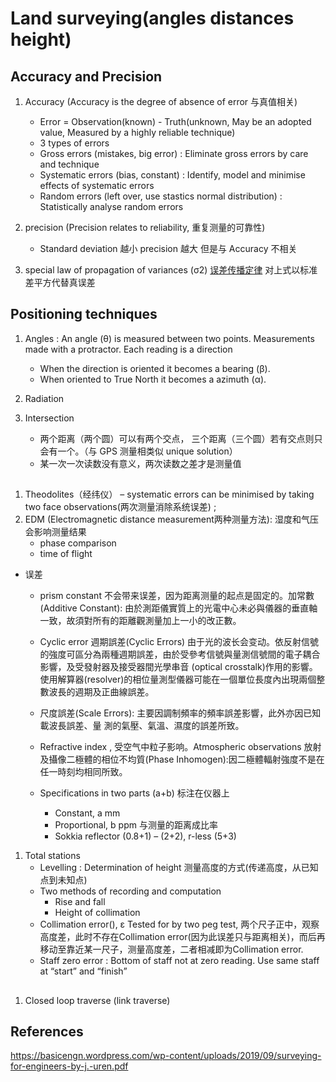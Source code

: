 # Land surveying(angles distances height)

## Accuracy and Precision
1. Accuracy (Accuracy is the degree of absence of error 与真值相关)
   - Error = Observation(known) - Truth(unknown, May be an adopted value, Measured by a highly reliable technique)
   - 3 types of errors
    - Gross errors (mistakes, big error) : Eliminate gross errors by care and technique
    - Systematic errors (bias, constant) : Identify, model and minimise effects of systematic errors
    - Random errors (left over, use stastics normal distribution) : Statistically analyse random errors

2. precision (Precision relates to reliability, 重复测量的可靠性)
   - Standard deviation 越小 precision 越大 但是与 Accuracy 不相关

3. special law of propagation of variances (σ2) [误差传播定律](https://zh.wikipedia.org/wiki/误差传播) 对上式以标准差平方代替真误差

## Positioning techniques
1. Angles : An angle (θ) is measured between two points. Measurements made with a protractor. Each reading is a direction
   - When the direction is oriented it becomes a bearing (β).
   - When oriented to True North it becomes a azimuth (α).

2. Radiation 

3. Intersection 
   - 两个距离（两个圆）可以有两个交点， 三个距离（三个圆）若有交点则只会有一个。（与 GPS 测量相类似 unique solution）
   - 某一次一次读数没有意义，两次读数之差才是测量值

##
1. Theodolites（经纬仪） – systematic errors can be minimised by taking two face observations(两次测量消除系统误差) ; 
2. EDM (Electromagnetic distance measurement两种测量方法): 湿度和气压会影响测量结果
   - phase comparison
   - time of flight
- 误差
   - prism constant 不会带来误差，因为距离测量的起点是固定的。加常數(Additive Constant): 由於測距儀實質上的光電中心未必與儀器的垂直軸一致，故須對所有的距離觀測量加上一小的改正數。
   - Cyclic error 週期誤差(Cyclic Errors) 由于光的波长会变动。依反射信號的強度可區分為兩種週期誤差，由於受參考信號與量測信號間的電子耦合影響，及受發射器及接受器間光學串音 (optical crosstalk)作用的影響。使用解算器(resolver)的相位量測型儀器可能在一個單位長度內出現兩個整數波長的週期及正曲線誤差。
   - 尺度誤差(Scale Errors): 主要因調制頻率的頻率誤差影響，此外亦因已知載波長誤差、量
   測的氣壓、氣溫、濕度的誤差所致。 
   - Refractive index , 受空气中粒子影响。Atmospheric observations 放射及攝像二極體的相位不均質(Phase Inhomogen):因二極體輻射強度不是在任一時刻均相同所致。

   - Specifications in two parts (a+b) 标注在仪器上
      - Constant, a mm
      - Proportional, b ppm 与测量的距离成比率
      - Sokkia reflector (0.8+1) – (2+2), r-less (5+3)

1. Total stations
   - Levelling : Determination of height 测量高度的方式(传递高度，从已知点到未知点)
   - Two methods of recording and computation
     - Rise and fall
     - Height of collimation 
   - Collimation error(), ε Tested for by two peg test, 两个尺子正中，观察高度差，此时不存在Collimation error(因为此误差只与距离相关)，而后再移动至靠近某一尺子，测量高度差，二者相减即为Collimation error.
   - Staff zero error : Bottom of staff not at zero reading. Use same staff at “start” and “finish”

## 
1. Closed loop traverse (link traverse)

## References 
https://basicengn.wordpress.com/wp-content/uploads/2019/09/surveying-for-engineers-by-j.-uren.pdf
